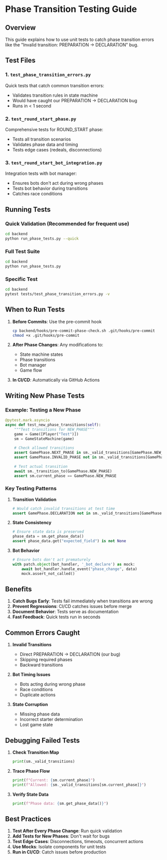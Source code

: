 # Phase Transition Testing Guide

## Overview
This guide explains how to use unit tests to catch phase transition errors like the "Invalid transition: PREPARATION → DECLARATION" bug.

## Test Files

### 1. `test_phase_transition_errors.py`
Quick tests that catch common transition errors:
- Validates transition rules in state machine
- Would have caught our PREPARATION → DECLARATION bug
- Runs in < 1 second

### 2. `test_round_start_phase.py`
Comprehensive tests for ROUND_START phase:
- Tests all transition scenarios
- Validates phase data and timing
- Tests edge cases (redeals, disconnections)

### 3. `test_round_start_bot_integration.py`
Integration tests with bot manager:
- Ensures bots don't act during wrong phases
- Tests bot behavior during transitions
- Catches race conditions

## Running Tests

### Quick Validation (Recommended for frequent use)
```bash
cd backend
python run_phase_tests.py --quick
```

### Full Test Suite
```bash
cd backend
python run_phase_tests.py
```

### Specific Test
```bash
cd backend
pytest tests/test_phase_transition_errors.py -v
```

## When to Run Tests

1. **Before Commits**: Use the pre-commit hook
   ```bash
   cp backend/hooks/pre-commit-phase-check.sh .git/hooks/pre-commit
   chmod +x .git/hooks/pre-commit
   ```

2. **After Phase Changes**: Any modifications to:
   - State machine states
   - Phase transitions
   - Bot manager
   - Game flow

3. **In CI/CD**: Automatically via GitHub Actions

## Writing New Phase Tests

### Example: Testing a New Phase
```python
@pytest.mark.asyncio
async def test_new_phase_transitions(self):
    """Test transitions for NEW_PHASE"""
    game = Game([Player("Test")])
    sm = GameStateMachine(game)
    
    # Check allowed transitions
    assert GamePhase.NEXT_PHASE in sm._valid_transitions[GamePhase.NEW_PHASE]
    assert GamePhase.INVALID_PHASE not in sm._valid_transitions[GamePhase.NEW_PHASE]
    
    # Test actual transition
    await sm._transition_to(GamePhase.NEW_PHASE)
    assert sm.current_phase == GamePhase.NEW_PHASE
```

### Key Testing Patterns

1. **Transition Validation**
   ```python
   # Would catch invalid transitions at test time
   assert GamePhase.DECLARATION not in sm._valid_transitions[GamePhase.PREPARATION]
   ```

2. **State Consistency**
   ```python
   # Ensure state data is preserved
   phase_data = sm.get_phase_data()
   assert phase_data.get("expected_field") is not None
   ```

3. **Bot Behavior**
   ```python
   # Ensure bots don't act prematurely
   with patch.object(bot_handler, '_bot_declare') as mock:
       await bot_handler.handle_event("phase_change", data)
       mock.assert_not_called()
   ```

## Benefits

1. **Catch Bugs Early**: Tests fail immediately when transitions are wrong
2. **Prevent Regressions**: CI/CD catches issues before merge
3. **Document Behavior**: Tests serve as documentation
4. **Fast Feedback**: Quick tests run in seconds

## Common Errors Caught

1. **Invalid Transitions**
   - Direct PREPARATION → DECLARATION (our bug)
   - Skipping required phases
   - Backward transitions

2. **Bot Timing Issues**
   - Bots acting during wrong phase
   - Race conditions
   - Duplicate actions

3. **State Corruption**
   - Missing phase data
   - Incorrect starter determination
   - Lost game state

## Debugging Failed Tests

1. **Check Transition Map**
   ```python
   print(sm._valid_transitions)
   ```

2. **Trace Phase Flow**
   ```python
   print(f"Current: {sm.current_phase}")
   print(f"Allowed: {sm._valid_transitions[sm.current_phase]}")
   ```

3. **Verify State Data**
   ```python
   print(f"Phase data: {sm.get_phase_data()}")
   ```

## Best Practices

1. **Test After Every Phase Change**: Run quick validation
2. **Add Tests for New Phases**: Don't wait for bugs
3. **Test Edge Cases**: Disconnections, timeouts, concurrent actions
4. **Use Mocks**: Isolate components for unit tests
5. **Run in CI/CD**: Catch issues before production